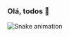 ### Olá, todos 👋

<!--
**Lucasolivato/Lucasolivato** is a ✨ _special_ ✨ repository because its `README.md` (this file) appears on your GitHub profile.

Here are some ideas to get you started:

- 🔭 I’m currently working on ...
- 🌱 I’m currently learning ...
- 👯 I’m looking to collaborate on ...
- 🤔 I’m looking for help with ...
- 💬 Ask me about ...
- 📫 How to reach me: ...
- 😄 Pronouns: ...
- ⚡ Fun fact: ...
-->






![Snake animation](https://github.com/Lucasolivato/Lucasolivato/blob/output/github-contribution-grid-snake.svg)
